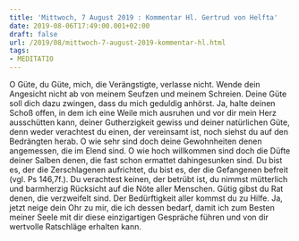 ```yaml
---
title: 'Mittwoch, 7 August 2019 : Kommentar Hl. Gertrud von Helfta'
date: 2019-08-06T17:49:00.001+02:00
draft: false
url: /2019/08/mittwoch-7-august-2019-kommentar-hl.html
tags: 
- MEDITATIO
---
```


O Güte, du Güte, mich, die Verängstigte, verlasse nicht. Wende dein Angesicht nicht ab von meinem Seufzen und meinem Schreien. Deine Güte soll dich dazu zwingen, dass du mich geduldig anhörst. Ja, halte deinen Schoß offen, in dem ich eine Weile mich ausruhen und vor dir mein Herz ausschütten kann, deiner Gutherzigkeit gewiss und deiner natürlichen Güte, denn weder verachtest du einen, der vereinsamt ist, noch siehst du auf den Bedrängten herab. O wie sehr sind doch deine Gewohnheiten denen angemessen, die im Elend sind. O wie hoch willkommen sind doch die Düfte deiner Salben denen, die fast schon ermattet dahingesunken sind. Du bist es, der die Zerschlagenen aufrichtet, du bist es, der die Gefangenen befreit (vgl. Ps 146,7f.). Du verachtest keinen, der betrübt ist, du nimmst mütterlich und barmherzig Rücksicht auf die Nöte aller Menschen. Gütig gibst du Rat denen, die verzweifelt sind. Der Bedürftigkeit aller kommst du zu Hilfe. Ja, jetzt neige dein Ohr zu mir, die ich dessen bedarf, damit ich zum Besten meiner Seele mit dir diese einzigartigen Gespräche führen und von dir wertvolle Ratschläge erhalten kann.
